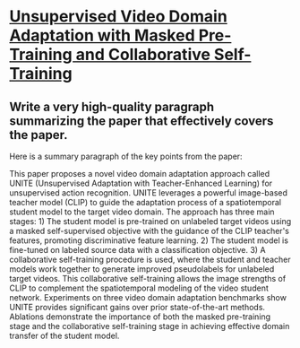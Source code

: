 # [Unsupervised Video Domain Adaptation with Masked Pre-Training and   Collaborative Self-Training](https://arxiv.org/abs/2312.02914)

## Write a very high-quality paragraph summarizing the paper that effectively covers the paper.

 Here is a summary paragraph of the key points from the paper:

This paper proposes a novel video domain adaptation approach called UNITE (Unsupervised Adaptation with Teacher-Enhanced Learning) for unsupervised action recognition. UNITE leverages a powerful image-based teacher model (CLIP) to guide the adaptation process of a spatiotemporal student model to the target video domain. The approach has three main stages: 1) The student model is pre-trained on unlabeled target videos using a masked self-supervised objective with the guidance of the CLIP teacher's features, promoting discriminative feature learning. 2) The student model is fine-tuned on labeled source data with a classification objective. 3) A collaborative self-training procedure is used, where the student and teacher models work together to generate improved pseudolabels for unlabeled target videos. This collaborative self-training allows the image strengths of CLIP to complement the spatiotemporal modeling of the video student network. Experiments on three video domain adaptation benchmarks show UNITE provides significant gains over prior state-of-the-art methods. Ablations demonstrate the importance of both the masked pre-training stage and the collaborative self-training stage in achieving effective domain transfer of the student model.
